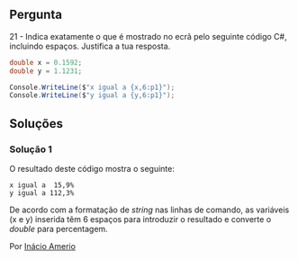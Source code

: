 ## Pergunta

21 - Indica exatamente o que é mostrado no ecrã pelo seguinte código C#,
incluindo espaços. Justifica a tua resposta.

```csharp
double x = 0.1592;
double y = 1.1231;

Console.WriteLine($"x igual a {x,6:p1}");
Console.WriteLine($"y igual a {y,6:p1}");
```

## Soluções

### Solução 1

O resultado deste código mostra o seguinte:

```
x igual a  15,9%
y igual a 112,3%
```

De acordo com a formatação de _string_ nas linhas de comando, as variáveis
(x e y) inserida têm 6 espaços para introduzir o resultado e converte o _double_
para percentagem.

Por [Inácio Amerio](https://github.com/fpthefluffypawed)
